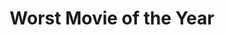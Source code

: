 ---
title: "Worst Movie of the Year"
edition: 2010
film: the-tourist.md
image: https://m.media-amazon.com/images/M/MV5BMjE1NzU2NzU0MV5BMl5BanBnXkFtZTcwMzc0MTgwNA@@._V1_FMjpg_UX1280_.jpg
type: award
weight: 18
---